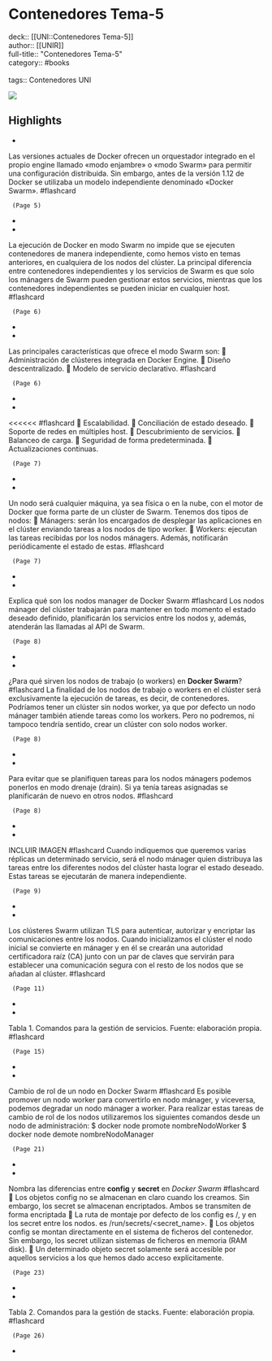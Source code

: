 # Contenedores Tema-5

deck:: [[UNI::Contenedores Tema-5]]\
author:: [[UNIR]]\
full-title:: "Contenedores Tema-5"\
category:: #books\
\
tags:: Contenedores UNI  

![](https://readwise-assets.s3.amazonaws.com/media/uploaded_book_covers/profile_22942/8184ee50-30f0-4aad-9d8a-0a568bff6963.jpg)

## Highlights
- 

Las versiones actuales de Docker ofrecen un orquestador integrado en el propio engine llamado «modo enjambre» o «modo Swarm» para permitir una configuración distribuida. Sin embargo, antes de la versión 1.12 de Docker se utilizaba un modelo independiente denominado «Docker Swarm». #flashcard 


     (Page 5)
-
- 

La ejecución de Docker en modo Swarm no impide que se ejecuten contenedores de manera independiente, como hemos visto en temas anteriores, en cualquiera de los nodos del clúster. La principal diferencia entre contenedores independientes y los servicios de Swarm es que solo los mánagers de Swarm pueden gestionar estos servicios, mientras que los contenedores independientes se pueden iniciar en cualquier host. #flashcard 


     (Page 6)
-
- 

Las principales características que ofrece el modo Swarm son:  Administración de clústeres integrada en Docker Engine.  Diseño descentralizado.  Modelo de servicio declarativo. #flashcard 


     (Page 6)
-
- 
 <<<<<< #flashcard 
     Escalabilidad.  Conciliación de estado deseado.  Soporte de redes en múltiples host.  Descubrimiento de servicios.  Balanceo de carga.  Seguridad de forma predeterminada.  Actualizaciones continuas.

     (Page 7)
-
- 

Un nodo será cualquier máquina, ya sea física o en la nube, con el motor de Docker que forma parte de un clúster de Swarm. Tenemos dos tipos de nodos:  Mánagers: serán los encargados de desplegar las aplicaciones en el clúster enviando tareas a los nodos de tipo worker.  Workers: ejecutan las tareas recibidas por los nodos mánagers. Además, notificarán periódicamente el estado de estas. #flashcard 


     (Page 7)
-
- 
 Explica qué son los nodos manager de Docker Swarm #flashcard 
    Los nodos mánager del clúster trabajarán para mantener en todo momento el estado deseado definido, planificarán los servicios entre los nodos y, además, atenderán las llamadas al API de Swarm.

     (Page 8)
-
- 
 ¿Para qué sirven los nodos de trabajo (o workers) en **Docker Swarm**? #flashcard 
    La finalidad de los nodos de trabajo o workers en el clúster será exclusivamente la ejecución de tareas, es decir, de contenedores. Podríamos tener un clúster sin nodos worker, ya que por defecto un nodo mánager también atiende tareas como los workers. Pero no podremos, ni tampoco tendría sentido, crear un clúster con solo nodos worker.

     (Page 8)
-
- 

Para evitar que se planifiquen tareas para los nodos mánagers podemos ponerlos en modo drenaje (drain). Si ya tenía tareas asignadas se planificarán de nuevo en otros nodos. #flashcard 


     (Page 8)
-
- 
 INCLUIR IMAGEN #flashcard 
    Cuando indiquemos que queremos varias réplicas un determinado servicio, será el nodo mánager quien distribuya las tareas entre los diferentes nodos del clúster hasta lograr el estado deseado. Estas tareas se ejecutarán de manera independiente.

     (Page 9)
-
- 

Los clústeres Swarm utilizan TLS para autenticar, autorizar y encriptar las comunicaciones entre los nodos. Cuando inicializamos el clúster el nodo inicial se convierte en mánager y en él se crearán una autoridad certificadora raíz (CA) junto con un par de claves que servirán para establecer una comunicación segura con el resto de los nodos que se añadan al clúster. #flashcard 


     (Page 11)
-
- 

Tabla 1. Comandos para la gestión de servicios. Fuente: elaboración propia. #flashcard 


     (Page 15)
-
- 
 Cambio de rol de un nodo en Docker Swarm #flashcard 
    Es posible promover un nodo worker para convertirlo en nodo mánager, y viceversa, podemos degradar un nodo mánager a worker. Para realizar estas tareas de cambio de rol de los nodos utilizaremos los siguientes comandos desde un nodo de administración: $ docker node promote nombreNodoWorker $ docker node demote nombreNodoManager

     (Page 21)
-
- 
 Nombra las diferencias entre **config** y **secret** en *Docker Swarm* #flashcard 
     Los objetos config no se almacenan en claro cuando los creamos. Sin embargo, los secret se almacenan encriptados. Ambos se transmiten de forma encriptada  La ruta de montaje por defecto de los config es /<config-name>, y en los secret entre los nodos. es /run/secrets/<secret_name>.  Los objetos config se montan directamente en el sistema de ficheros del contenedor. Sin embargo, los secret utilizan sistemas de ficheros en memoria (RAM disk).  Un determinado objeto secret solamente será accesible por aquellos servicios a los que hemos dado acceso explícitamente.

     (Page 23)
-
- 

Tabla 2. Comandos para la gestión de stacks. Fuente: elaboración propia. #flashcard 


     (Page 26)
-
